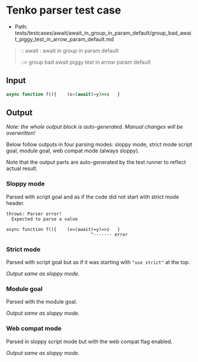 # Tenko parser test case

- Path: tests/testcases/await/await_in_group_in_param_default/group_bad_await_piggy_test_in_arrow_param_default.md

> :: await : await in group in param default
>
> ::> group bad await piggy test in arrow param default

## Input

`````js
async function f(){    (x=(await)=y)=>z   }
`````

## Output

_Note: the whole output block is auto-generated. Manual changes will be overwritten!_

Below follow outputs in four parsing modes: sloppy mode, strict mode script goal, module goal, web compat mode (always sloppy).

Note that the output parts are auto-generated by the test runner to reflect actual result.

### Sloppy mode

Parsed with script goal and as if the code did not start with strict mode header.

`````
throws: Parser error!
  Expected to parse a value

async function f(){    (x=(await)=y)=>z   }
                                ^------- error
`````

### Strict mode

Parsed with script goal but as if it was starting with `"use strict"` at the top.

_Output same as sloppy mode._

### Module goal

Parsed with the module goal.

_Output same as sloppy mode._

### Web compat mode

Parsed in sloppy script mode but with the web compat flag enabled.

_Output same as sloppy mode._
